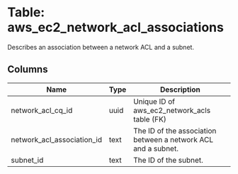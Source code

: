 
# Table: aws_ec2_network_acl_associations
Describes an association between a network ACL and a subnet.
## Columns
| Name        | Type           | Description  |
| ------------- | ------------- | -----  |
|network_acl_cq_id|uuid|Unique ID of aws_ec2_network_acls table (FK)|
|network_acl_association_id|text|The ID of the association between a network ACL and a subnet.|
|subnet_id|text|The ID of the subnet.|
